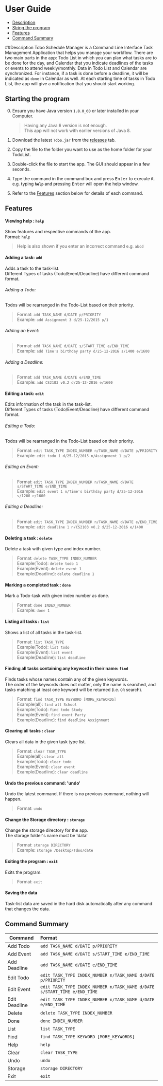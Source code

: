 # User Guide

* [Description](#description)
* [String the program](#starting-the-program)
* [Features](#features)
* [Command Summary](#command-summary)

##Description
Tdoo Schedule Manager is a Command Line Interface Task Management Application that helps you manage your workflow. There are two main parts in the app: Todo List in which you can plan what tasks are to be done for the day, and Calendar that you indicate deadlines of the tasks or events to attend weekly/monthly. Data in Todo List and Calendar are synchronized. For instance, if a task is done before a deadline, it will be indicated as `done` in Calendar as well. At each starting time of tasks in Todo List, the app will give a notification that you should start working.

## Starting the program

0. Ensure you have Java version `1.8.0_60` or later installed in your Computer.<br>
   > Having any Java 8 version is not enough. <br>
   This app will not work with earlier versions of Java 8.
   
1. Download the latest `Tdoo.jar` from the [releases](../../../releases) tab.
2. Copy the file to the folder you want to use as the home folder for your TodoList.
3. Double-click the file to start the app. The GUI should appear in a few seconds. 
4. Type the command in the command box and press <kbd>Enter</kbd> to execute it.<br>
   e.g. typing **`help`** and pressing <kbd>Enter</kbd> will open the help window. 
5. Refer to the [Features](#features) section below for details of each command.<br>

## Features

#### Viewing help : `help`
Show features and respective commands of the app.<br>
Format: `help`

> Help is also shown if you enter an incorrect command e.g. `abcd`

#### Adding a task: `add`
Adds a task to the task-list.<br>
Different Types of tasks (Todo/Event/Deadline) have different command format.<br>

###### Adding a Todo:
Todos will be rearranged in the Todo-List based on their priority.<br>
> Format: `add TASK_NAME d/DATE p/PRIORITY`<br>
> Example: `add Assignment 3 d/25-12/2015 p/1`

###### Adding an Event:
> Format: `add TASK_NAME d/DATE s/START_TIME e/END_TIME`<br>
> Example: `add Time's birthday party d/25-12-2016 s/1400 e/1600`

###### Adding a Deadline:
> Format: `add TASK_NAME d/DATE e/END_TIME`<br>
> Example: `add CS2103 v0.2 d/25-12-2016 e/1600`

#### Editing a task: `edit`
Edits information of the task in the task-list.<br>
Different Types of tasks (Todo/Event/Deadline) have different command format.<br>

###### Editing a Todo:
Todos will be rearranged in the Todo-List based on their priority.<br>
> Format: `edit TASK_TYPE INDEX_NUMBER n/TASK_NAME d/DATE p/PRIORITY`<br>
> Example: `edit todo 1 d/25-12/2015 n/Assignment 1 p/2`

###### Editing an Event:
> Format: `edit TASK_TYPE INDEX_NUMBER n/TASK_NAME d/DATE s/START_TIME e/END_TIME`<br>
> Example: `edit event 1 n/Time's birthday party d/25-12-2016 s/1200 e/1600`

###### Editing a Deadline:
> Format: `edit TASK_TYPE INDEX_NUMBER n/TASK_NAME d/DATE e/END_TIME`<br>
> Example: `edit deadline 1 n/CS2103 v0.2 d/25-12-2016 e/1400`

#### Deleting a task : `delete`
Delete a task with given type and index number.<br>
> Format: `delete TASK_TYPE INDEX_NUMBER`<br>
> Example(Todo): `delete todo 1` <br>
> Example(Event): `delete event 1` <br>
> Example(Deadline): `delete deadline 1`

#### Marking a completed task : `done`
Mark a Todo-task with given index number as done.<br>
> Format: `done INDEX_NUMBER`<br>
> Example: `done 1`

#### Listing all tasks : `list`
Shows a list of all tasks in the task-list.<br>
> Format: `list TASK_TYPE` <br>
> Example(Todo): `list todo` <br>
> Example(Event): `list event` <br>
> Example(Deadline): `list deadline`

#### Finding all tasks containing any keyword in their name: `find`
Finds tasks whose names contain any of the given keywords.<br>
The order of the keywords does not matter, only the name is searched, and tasks matching at least one keyword will be returned (i.e. `OR` search).<br>
> Format: `find TASK_TYPE KEYWORD [MORE_KEYWORDS]` <br>
> Example(all): `find all School` <br>
> Example(Todo): `find todo Study` <br>
> Example(Event): `find event Party` <br>
> Example(Deadline): `find deadline Assignment`

#### Clearing all tasks : `clear`
Clears all data in the given task type list.<br>
> Format: `clear TASK_TYPE` <br>
> Example(all): `clear all` <br>
> Example(Todo): `clear todo` <br>
> Example(Event): `clear event` <br>
> Example(Deadline): `clear deadline`

#### Undo the previous command: 'undo'
Undo the latest command. If there is no previous command, nothing will happen.<br>
> Format: `undo`

#### Change the Storage directory : `storage`
Change the storage directory for the app.<br>
The storage folder's name must be 'data'
> Format: `storage DIRECTORY` <br>
> Example: `storage /Desktop/Tdoo/date`

#### Exiting the program : `exit`
Exits the program.<br>
> Format: `exit`  

#### Saving the data
Task-list data are saved in the hard disk automatically after any command that changes the data.<br>


## Command Summary

Command 	| Format  
--------------- | :-------- 
Add	Todo	| `add TASK_NAME d/DATE p/PRIORITY`
Add	Event	| `add TASK_NAME d/DATE s/START_TIME e/END_TIME`
Add	Deadline| `add TASK_NAME d/DATE e/END_TIME`
Edit	Todo	| `edit TASK_TYPE INDEX_NUMBER n/TASK_NAME d/DATE p/PRIORITY`
Edit	Event	| `edit TASK_TYPE INDEX_NUMBER n/TASK_NAME d/DATE s/START_TIME e/END_TIME`
Edit	Deadline| `edit TASK_TYPE INDEX_NUMBER n/TASK_NAME d/DATE e/END_TIME`
Delete		| `delete TASK_TYPE INDEX_NUMBER`
Done		| `done INDEX_NUMBER`
List		| `list TASK_TYPE`
Find		| `find TASK_TYPE KEYWORD [MORE_KEYWORDS]`
Help		| `help`
Clear		| `clear TASK_TYPE`
Undo		| `undo`
Storage		| `storage DIRECTORY`
Exit		| `exit`


